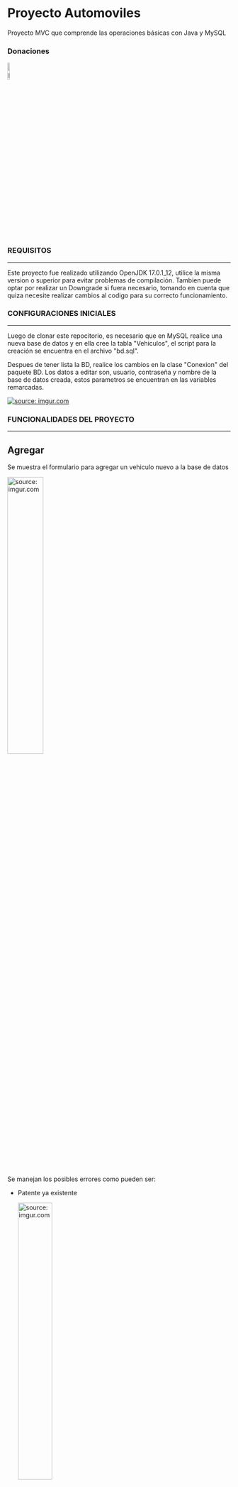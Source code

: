 # Proyecto Automoviles
Proyecto MVC que comprende las operaciones básicas con Java y MySQL


### **Donaciones**

<a href="https://www.paypal.com/paypalme/EAjset?locale.x=es_XC" alt="paypal" target="_blank">
<img src="https://i.imgur.com/IWPug8j.png" title="paypal" width="10%"></a>


### **REQUISITOS**
------------
Este proyecto fue realizado utilizando OpenJDK 17.0.1_12, utilice la misma version o superior para evitar problemas de compilación.
Tambien puede optar por realizar un Downgrade si fuera necesario, tomando en cuenta que quiza necesite realizar cambios al codigo para su correcto funcionamiento.

### **CONFIGURACIONES INICIALES**
------------

Luego de clonar este repocitorio, es necesario que en MySQL realice una nueva base de datos y en ella cree la tabla "Vehiculos", el script para la creación se encuentra en el archivo "bd.sql".

Despues de tener lista la BD, realice los cambios en la clase "Conexion" del paquete BD.
Los datos a editar son, usuario, contraseña y nombre de la base de datos creada, estos parametros se encuentran en las variables remarcadas.

<a href="https://imgur.com/0ZrbcI8"><img src="https://i.imgur.com/0ZrbcI8.jpg" title="source: imgur.com" /></a>


### **FUNCIONALIDADES DEL PROYECTO**


------------

## Agregar

Se muestra el formulario para agregar un vehiculo nuevo a la base de datos

<a href="https://imgur.com/8Sd1nzE"><img src="https://i.imgur.com/8Sd1nzE.jpg" title="source: imgur.com" width="40%"/></a>

Se manejan los posibles errores como pueden ser:
<ul>
  <li>Patente ya existente</li>
  
  <a href="https://imgur.com/3RQjnUm"><img src="https://i.imgur.com/3RQjnUm.jpg" title="source: imgur.com" width="40%"/></a>
  
  <li>Formulario incompleto</li>
  
  <a href="https://imgur.com/P4YfWhK"><img src="https://i.imgur.com/P4YfWhK.jpg" title="source: imgur.com" width="40%"/></a>
  
  <li>Formato en año invalido</li>
  
  <a href="https://imgur.com/Kni2YaX"><img src="https://i.imgur.com/Kni2YaX.jpg" title="source: imgur.com" width="40%"/></a>
  
</ul>

## Listar

Muestra los registros en la base de datos, si no se ingresa una patente, mostrará todos los registros existentes
<a href="https://imgur.com/SLmwOep"><img src="https://i.imgur.com/SLmwOep.jpg" title="source: imgur.com" width="40%"/></a>

Al ingresar una patente, se mostrará solo ese registro.

<a href="https://imgur.com/UIhCEDs"><img src="https://i.imgur.com/UIhCEDs.jpg" title="source: imgur.com"  width="40%"/></a>

En caso no existir coincidencias se muestra una alerta.

<a href="https://imgur.com/JmeSQYG"><img src="https://i.imgur.com/JmeSQYG.jpg" title="source: imgur.com"  width="40%"/></a>

## Eliminar
Elimina un registro de la base de datos, por medio del ingreso de la patente que se desea eliminar.

<a href="https://imgur.com/9iJMXm3"><img src="https://i.imgur.com/9iJMXm3.jpg" title="source:" width="40%" /></a>

## Modificar
Busca un registro por medio del ingreso de la patente, desplegando los datos registrados y permitiendo la modificación de los datos a excepción de la patente.

<a href="https://imgur.com/ohGqkGI"><img src="https://i.imgur.com/ohGqkGI.jpg" title="source: imgur.com" width="40%"/></a>
